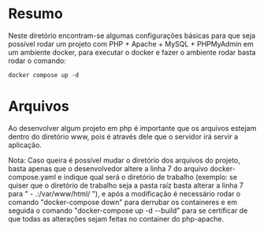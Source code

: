 # Resumo
Neste diretório encontram-se algumas configurações básicas para que
seja possível rodar um projeto com PHP + Apache + MySQL + PHPMyAdmin em um
ambiente docker, para executar o docker e fazer o ambiente rodar basta rodar
o comando:

    docker compose up -d

# Arquivos
Ao desenvolver algum projeto em php é importante que os arquivos estejam
dentro do diretório www, pois é através dele que o servidor irá servir
a aplicação.

Nota: Caso queira é possível mudar o diretório dos arquivos do projeto, basta
apenas que o desenvolvedor altere a linha 7 do arquivo docker-compose.yaml
e indique qual será o diretório de trabalho (exemplo: se quiser que o
diretório de trabalho seja a pasta raíz basta alterar a linha 7 para 
" - .:/var/www/html/ "), e após a modificação é necessário rodar o comando
"docker-compose down" para derrubar os containeres e em seguida o comando
"docker-compose up -d --build" para se certificar de que todas as alterações
sejam feitas no container do php-apache.
